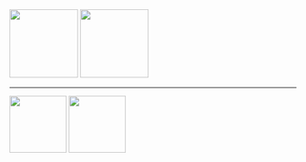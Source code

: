 <p style="display:inline">
  <img src="https://github-readme-stats.vercel.app/api?username=Primezane&show_icons=true&theme=tokyonight" style="height:120px">
  <img src="https://github-readme-stats.vercel.app/api/top-langs/?username=Primezane&hide=css,html,jupyter%20notebook&theme=tokyonight&langs_count=2" style="height:120px">
</p>
<hr>
<p style="display:inline">
  <img src="https://github-readme-stats.vercel.app/api/pin/?username=Primezane&repo=Gohelper&theme=tokyonight" style="height:100px">
  <img src="https://github-readme-stats.vercel.app/api/pin/?username=Primezane&repo=Pydaper&theme=tokyonight" style="height:100px">
</p>
